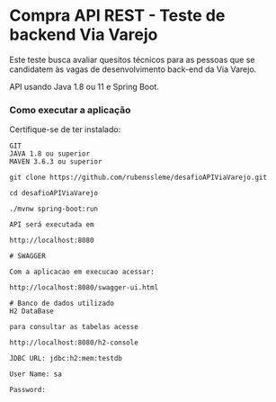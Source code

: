 # Compra API REST - Teste de backend Via Varejo
Este teste busca avaliar quesitos técnicos para as pessoas que se candidatem às vagas de desenvolvimento back-end da Via Varejo.

API usando Java 1.8 ou 11 e Spring Boot.
### Como executar a aplicação
Certifique-se de ter instalado:
```
GIT
JAVA 1.8 ou superior
MAVEN 3.6.3 ou superior

```
```
git clone https://github.com/rubenssleme/desafioAPIViaVarejo.git

cd desafioAPIViaVarejo

./mvnw spring-boot:run

API será executada em 

http://localhost:8080

```
```
# SWAGGER 

Com a aplicacao em execucao acessar: 
```
```
http://localhost:8080/swagger-ui.html

```
```
# Banco de dados utilizado
H2 DataBase

para consultar as tabelas acesse 

http://localhost:8080/h2-console
```
```
JDBC URL: jdbc:h2:mem:testdb

User Name: sa

Password:

```


